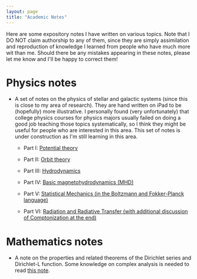 ```yaml
---
layout: page
title: "Academic Notes"
---
```

Here are some expository notes I have written on various topics. Note that I DO NOT claim authorship to any of them, since they are simply assimilation and reproduction of knowledge I learned from people who have much more wit than me. Should there be any mistakes appearing in these notes, please let me know and I'll be happy to correct them!

# Physics notes
- A set of notes on the physics of stellar and galactic systems (since this is close to my area of research). They are hand written on iPad to be (hopefully) more illustrative. I personally found (very unfortunately) that college physics courses for physics majors usually failed on doing a good job teaching those topics systematically, so I think they might be useful for people who are interested in this area. This set of notes is under construction as I'm still learning in this area.

  - Part I: [Potential theory](https://drive.google.com/file/d/14RnAgMFF4bk6dWkm3pk6_giGrteRMLCg/view?usp=sharing)
  
  - Part II: [Orbit theory](https://drive.google.com/file/d/1TmByovEkhnkvcINHMdh86P4KFgPxAJ5I/view?usp=sharing)
 
  - Part III: [Hydrodynamics](https://drive.google.com/file/d/1N_F20raq_g8c2AtkeQ33kSzVUZHIUH4H/view?usp=sharing)
    
  - Part IV: [Basic magnetohydrodynamics (MHD)](https://drive.google.com/file/d/1Mz15vRx_fqAVgY_l0PEWFLihvfiiDVGt/view?usp=drivesdk)
 
  - Part V: [Statistical Mechanics (in the Boltzmann and Fokker-Planck language)](https://drive.google.com/file/d/1tJspEbOU74u5Q1eudlkbAxmJ7sUsTJuA/view?usp=sharing)

  - Part VI: [Radiation and Radiative Transfer (with additional discussion of Comptonization at the end)](https://drive.google.com/file/d/1-9VFxnc6Na5j7_JemFyphTvmNZjGs8Rn/view?usp=sharing)
 

# Mathematics notes
- A note on the properties and related theorems of the Dirichlet series and Dirichlet-L function. Some knowledge on complex analysis is needed to read [this note](Dirichlet_Series-2.pdf).
